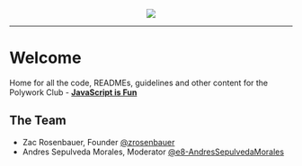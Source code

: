 <div>
    <p align="center">
        <img src="/js-is-fun.png" align="center" />
    </p>
    <hr>
</div>


# Welcome

Home for all the code, READMEs, guidelines and other content for the Polywork Club - [**JavaScript is Fun**](https://www.polywork.com/clubs/javascript-is-fun)

## The Team

- Zac Rosenbauer, Founder [@zrosenbauer](https://github.com/zrosenbauer)
- Andres Sepulveda Morales, Moderator [@e8-AndresSepulvedaMorales](https://github.com/e8-AndresSepulvedaMorales)

